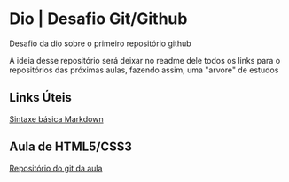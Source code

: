 # Dio | Desafio Git/Github
Desafio da dio sobre o primeiro repositório github

A ideia desse repositório será deixar no readme dele todos os links para o repositórios das próximas aulas, fazendo assim, uma "arvore" de estudos

## Links Úteis

[Sintaxe básica Markdown](https://www.markdownguide.org/)

## Aula de HTML5/CSS3

[Repositório do git da aula](https://github.com/gacolombo/reforco-html5-css3)
